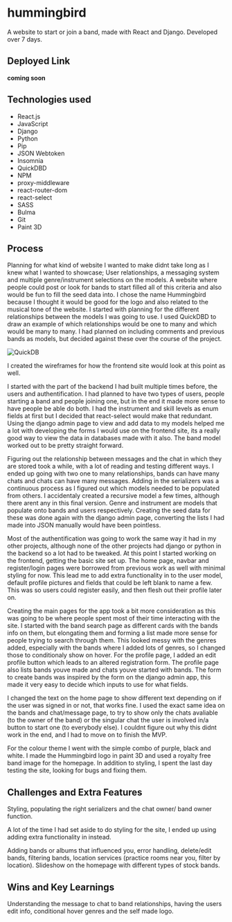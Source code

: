 # hummingbird

A website to start or join a band, made with React and Django. Developed over 7 days.

## Deployed Link

**coming soon**

## Technologies used

- React.js
- JavaScript
- Django
- Python
- Pip
- JSON Webtoken
- Insomnia
- QuickDBD
- NPM
- proxy-middleware
- react-router-dom
- react-select
- SASS
- Bulma
- Git
- Paint 3D

## Process

Planning for what kind of website I wanted to make didnt take long as I knew what I wanted to showcase; User relationships, a messaging system and multiple genre/instrument selections on the models. A website where people could post or look for bands to start filled all of this criteria and also would be fun to fill the seed data into. I chose the name Hummingbird because I thought it would be good for the logo and also related to the musical tone of the website. I started with planning for the different relationships between the models I was going to use. I used QuickDBD to draw an example of which relationships would be one to many and which would be many to many. I had planned on including comments and previous bands as models, but decided against these over the course of the project.

![QuickDB](https://i.imgur.com/T36yYgK.jpg)

I created the wireframes for how the frontend site would look at this point as well.

I started with the part of the backend I had built multiple times before, the users and authentification. I had planned to have two types of users, people starting a band and people joining one, but in the end it made more sense to have people be able do both. I had the instrument and skill levels as enum fields at first but I decided that react-select would make that redundant. Using the django admin page to view and add data to my models helped me a lot with developing the forms I would use on the frontend site, its a really good way to view the data in databases made with it also. The band model worked out to be pretty straight forward.

Figuring out the relationship between messages and the chat in which they are stored took a while, with a lot of reading and testing different ways. I ended up going with two one to many relationships, bands can have many chats and chats can have many messages. Adding in the serializers was a continuous process as I figured out which models needed to be populated from others. I accidentaly created a recursive model a few times, although there arent any in this final version. Genre and instrument are models that populate onto bands and users respectively. Creating the seed data for these was done again with the django admin page, converting the lists I had made into JSON manually would have been pointless.

Most of the authentification was going to work the same way it had in my other projects, although none of the other projects had django or python in the backend so a lot had to be tweaked. At this point I started working on the frontend, getting the basic site set up. The home page, navbar and register/login pages were borrowed from previous work as well with minimal styling for now. This lead me to add extra functionality in to the user model, default profile pictures and fields that could be left blank to name a few. This was so users could register easily, and then flesh out their profile later on.

Creating the main pages for the app took a bit more consideration as this was going to be where people spent most of their time interacting with the site. I started with the band search page as different cards with the bands info on them, but elongating them and forming a list made more sense for people trying to search through them. This looked messy with the genres added, especially with the bands where I added lots of genres, so I changed those to conditionaly show on hover. For the profile page, I added an edit profile button which leads to an altered registration form. The profile page also lists bands youve made and chats youve started with bands. The form to create bands was inspired by the form on the django admin app, this made it very easy to decide which inputs to use for what fields.

I changed the text on the home page to show different text depending on if the user was signed in or not, that works fine. I used the exact same idea on the bands and chat/message page, to try to show only the chats avaliable (to the owner of the band) or the singular chat the user is involved in/a button to start one (to everybody else). I couldnt figure out why this didnt work in the end, and I had to move on to finish the MVP.

For the colour theme I went with the simple combo of purple, black and white. I made the Hummingbird logo in paint 3D and used a royalty free band image for the homepage. In addition to styling, I spent the last day testing the site, looking for bugs and fixing them.

## Challenges and Extra Features

Styling, populating the right serializers and the chat owner/ band owner function.

A lot of the time I had set aside to do styling for the site, I ended up using adding extra functionality in instead.

Adding bands or albums that influenced you, error handling, delete/edit bands, filtering bands, location services (practice rooms near you, filter by location). Slideshow on the homepage with different types of stock bands.

## Wins and Key Learnings

Understanding the message to chat to band relationships, having the users edit info, conditional hover genres and the self made logo.